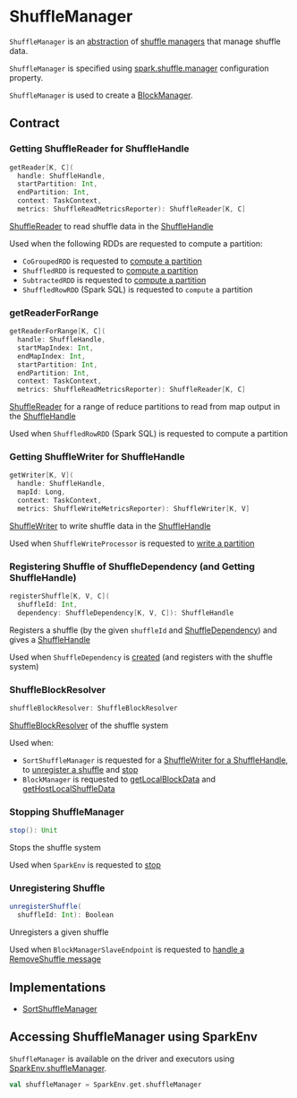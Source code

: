 # ShuffleManager

`ShuffleManager` is an [abstraction](#contract) of [shuffle managers](#implementations) that manage shuffle data.

`ShuffleManager` is specified using [spark.shuffle.manager](../configuration-properties.md#spark.shuffle.manager) configuration property.

`ShuffleManager` is used to create a [BlockManager](../storage/BlockManager.md#shuffleManager).

## Contract

### <span id="getReader"> Getting ShuffleReader for ShuffleHandle

```scala
getReader[K, C](
  handle: ShuffleHandle,
  startPartition: Int,
  endPartition: Int,
  context: TaskContext,
  metrics: ShuffleReadMetricsReporter): ShuffleReader[K, C]
```

[ShuffleReader](ShuffleReader.md) to read shuffle data in the [ShuffleHandle](ShuffleHandle.md)

Used when the following RDDs are requested to compute a partition:

* `CoGroupedRDD` is requested to [compute a partition](../rdd/CoGroupedRDD.md#compute)
* `ShuffledRDD` is requested to [compute a partition](../rdd/ShuffledRDD.md#compute)
* `SubtractedRDD` is requested to [compute a partition](../rdd/SubtractedRDD.md#compute)
* `ShuffledRowRDD` (Spark SQL) is requested to `compute` a partition

### <span id="getReaderForRange"> getReaderForRange

```scala
getReaderForRange[K, C](
  handle: ShuffleHandle,
  startMapIndex: Int,
  endMapIndex: Int,
  startPartition: Int,
  endPartition: Int,
  context: TaskContext,
  metrics: ShuffleReadMetricsReporter): ShuffleReader[K, C]
```

[ShuffleReader](ShuffleReader.md) for a range of reduce partitions to read from map output in the [ShuffleHandle](ShuffleHandle.md)

Used when `ShuffledRowRDD` (Spark SQL) is requested to compute a partition

### <span id="getWriter"> Getting ShuffleWriter for ShuffleHandle

```scala
getWriter[K, V](
  handle: ShuffleHandle,
  mapId: Long,
  context: TaskContext,
  metrics: ShuffleWriteMetricsReporter): ShuffleWriter[K, V]
```

[ShuffleWriter](ShuffleWriter.md) to write shuffle data in the [ShuffleHandle](ShuffleHandle.md)

Used when `ShuffleWriteProcessor` is requested to [write a partition](ShuffleWriteProcessor.md#write)

### <span id="registerShuffle"> Registering Shuffle of ShuffleDependency (and Getting ShuffleHandle)

```scala
registerShuffle[K, V, C](
  shuffleId: Int,
  dependency: ShuffleDependency[K, V, C]): ShuffleHandle
```

Registers a shuffle (by the given `shuffleId` and [ShuffleDependency](../rdd/ShuffleDependency.md)) and gives a [ShuffleHandle](ShuffleHandle.md)

Used when `ShuffleDependency` is [created](../rdd/ShuffleDependency.md#shuffleHandle) (and registers with the shuffle system)

### <span id="shuffleBlockResolver"> ShuffleBlockResolver

```scala
shuffleBlockResolver: ShuffleBlockResolver
```

[ShuffleBlockResolver](ShuffleBlockResolver.md) of the shuffle system

Used when:

* `SortShuffleManager` is requested for a [ShuffleWriter for a ShuffleHandle](SortShuffleManager.md#getWriter), to [unregister a shuffle](SortShuffleManager.md#unregisterShuffle) and [stop](SortShuffleManager.md#stop)
* `BlockManager` is requested to [getLocalBlockData](../storage/BlockManager.md#getLocalBlockData) and [getHostLocalShuffleData](../storage/BlockManager.md#getHostLocalShuffleData)

### <span id="stop"> Stopping ShuffleManager

```scala
stop(): Unit
```

Stops the shuffle system

Used when `SparkEnv` is requested to [stop](../SparkEnv.md#stop)

### <span id="unregisterShuffle"> Unregistering Shuffle

```scala
unregisterShuffle(
  shuffleId: Int): Boolean
```

Unregisters a given shuffle

Used when `BlockManagerSlaveEndpoint` is requested to [handle a RemoveShuffle message](../storage/BlockManagerSlaveEndpoint.md#RemoveShuffle)

## Implementations

* [SortShuffleManager](SortShuffleManager.md)

## <span id="SparkEnv"> Accessing ShuffleManager using SparkEnv

`ShuffleManager` is available on the driver and executors using [SparkEnv.shuffleManager](../SparkEnv.md#shuffleManager).

```scala
val shuffleManager = SparkEnv.get.shuffleManager
```
